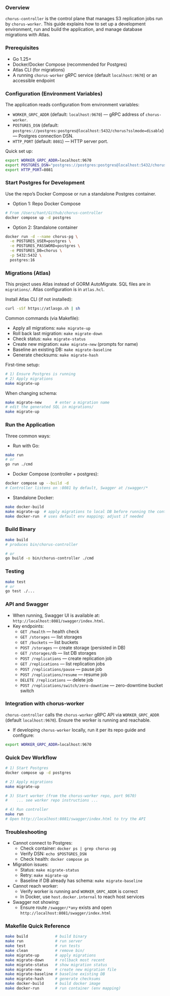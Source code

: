 ### Overview
`chorus-controller` is the control plane that manages S3 replication jobs run by `chorus-worker`. This guide explains how to set up a development environment, run and build the application, and manage database migrations with Atlas.

### Prerequisites
- Go 1.25+
- Docker/Docker Compose (recommended for Postgres)
- Atlas CLI (for migrations)
- A running `chorus-worker` gRPC service (default `localhost:9670`) or an accessible endpoint

### Configuration (Environment Variables)
The application reads configuration from environment variables:
- `WORKER_GRPC_ADDR` (default: `localhost:9670`) — gRPC address of `chorus-worker`.
- `POSTGRES_DSN` (default: `postgres://postgres:postgres@localhost:5432/chorus?sslmode=disable`) — Postgres connection DSN.
- `HTTP_PORT` (default: `8081`) — HTTP server port.

Quick set up:
```bash
export WORKER_GRPC_ADDR=localhost:9670
export POSTGRES_DSN="postgres://postgres:postgres@localhost:5432/chorus?sslmode=disable"
export HTTP_PORT=8081
```

### Start Postgres for Development
Use the repo’s Docker Compose or run a standalone Postgres container.

- Option 1: Repo Docker Compose
```bash
# From /Users/hant/Github/chorus-controller
docker compose up -d postgres
```
- Option 2: Standalone container
```bash
docker run -d --name chorus-pg \
  -e POSTGRES_USER=postgres \
  -e POSTGRES_PASSWORD=postgres \
  -e POSTGRES_DB=chorus \
  -p 5432:5432 \
  postgres:16
```

### Migrations (Atlas)
This project uses Atlas instead of GORM AutoMigrate. SQL files are in `migrations/`. Atlas configuration is in `atlas.hcl`.

Install Atlas CLI (if not installed):
```bash
curl -sSf https://atlasgo.sh | sh
```

Common commands (via Makefile):
- Apply all migrations: `make migrate-up`
- Roll back last migration: `make migrate-down`
- Check status: `make migrate-status`
- Create new migration: `make migrate-new` (prompts for name)
- Baseline an existing DB: `make migrate-baseline`
- Generate checksums: `make migrate-hash`

First-time setup:
```bash
# 1) Ensure Postgres is running
# 2) Apply migrations
make migrate-up
```

When changing schema:
```bash
make migrate-new      # enter a migration name
# edit the generated SQL in migrations/
make migrate-up
```

### Run the Application
Three common ways:

- Run with Go:
```bash
make run
# or
go run ./cmd
```

- Docker Compose (controller + postgres):
```bash
docker compose up --build -d
# Controller listens on :8081 by default, Swagger at /swagger/*
```

- Standalone Docker:
```bash
make docker-build
make migrate-up  # apply migrations to local DB before running the container
make docker-run  # uses default env mapping; adjust if needed
```

### Build Binary
```bash
make build
# produces bin/chorus-controller

# or
go build -o bin/chorus-controller ./cmd
```

### Testing
```bash
make test
# or
go test ./...
```

### API and Swagger
- When running, Swagger UI is available at: `http://localhost:8081/swagger/index.html`.
- Key endpoints:
  - `GET /health` — health check
  - `GET /storages` — list storages
  - `GET /buckets` — list buckets
  - `POST /storages` — create storage (persisted in DB)
  - `GET /storages/db` — list DB storages
  - `POST /replications` — create replication job
  - `GET /replications` — list replication jobs
  - `POST /replications/pause` — pause job
  - `POST /replications/resume` — resume job
  - `DELETE /replications` — delete job
  - `POST /replications/switch/zero-downtime` — zero-downtime bucket switch

### Integration with chorus-worker
`chorus-controller` calls the `chorus-worker` gRPC API via `WORKER_GRPC_ADDR` (default `localhost:9670`). Ensure the worker is running and reachable.

- If developing `chorus-worker` locally, run it per its repo guide and configure:
```bash
export WORKER_GRPC_ADDR=localhost:9670
```

### Quick Dev Workflow
```bash
# 1) Start Postgres
docker compose up -d postgres

# 2) Apply migrations
make migrate-up

# 3) Start worker (from the chorus-worker repo, port 9670)
#    ... see worker repo instructions ...

# 4) Run controller
make run
# Open http://localhost:8081/swagger/index.html to try the API
```

### Troubleshooting
- Cannot connect to Postgres:
  - Check container: `docker ps | grep chorus-pg`
  - Verify DSN: `echo $POSTGRES_DSN`
  - Check health: `docker compose ps`
- Migration issues:
  - Status: `make migrate-status`
  - Retry: `make migrate-up`
  - Baseline if DB already has schema: `make migrate-baseline`
- Cannot reach worker:
  - Verify worker is running and `WORKER_GRPC_ADDR` is correct
  - In Docker, use `host.docker.internal` to reach host services
- Swagger not showing:
  - Ensure route `/swagger/*any` exists and open `http://localhost:8081/swagger/index.html`

### Makefile Quick Reference
```bash
make build            # build binary
make run              # run server
make test             # run tests
make clean            # remove bin/
make migrate-up       # apply migrations
make migrate-down     # rollback most recent
make migrate-status   # show migration status
make migrate-new      # create new migration file
make migrate-baseline # baseline existing DB
make migrate-hash     # generate checksums
make docker-build     # build docker image
make docker-run       # run container (env mapping)
```
